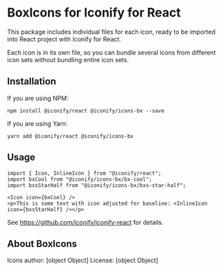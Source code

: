 # BoxIcons for Iconify for React

This package includes individual files for each icon, ready to be imported into React project with Iconify for React.

Each icon is in its own file, so you can bundle several icons from different icon sets without bundling entire icon sets.

## Installation

If you are using NPM:
```
npm install @iconify/react @iconify/icons-bx --save
```

If you are using Yarn:
```
yarn add @iconify/react @iconify/icons-bx
```

## Usage

```
import { Icon, InlineIcon } from "@iconify/react";
import bxCool from "@iconify/icons-bx/bx-cool";
import bxsStarHalf from "@iconify/icons-bx/bxs-star-half";
```

```
<Icon icon={bxCool} />
<p>This is some text with icon adjusted for baseline: <InlineIcon icon={bxsStarHalf} /></p>
```

See https://github.com/iconify/iconify-react for details.

## About BoxIcons

Icons author: [object Object]
License: [object Object]

